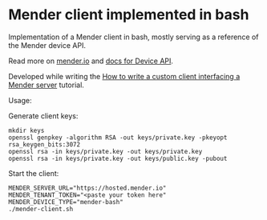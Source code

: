 # Mender client implemented in bash

Implementation of a Mender client in bash, mostly serving as a reference of the Mender device API.

Read more on [mender.io](https://mender.io) and [docs for Device API](https://docs.mender.io/2.3/apis/open-source/device-apis).

Developed while writing the [How to write a custom client interfacing a Mender server](https://hub.mender.io/t/how-to-write-a-custom-client-interfacing-a-mender-server/1353) tutorial.

Usage:

Generate client keys:

```
mkdir keys
openssl genpkey -algorithm RSA -out keys/private.key -pkeyopt rsa_keygen_bits:3072
openssl rsa -in keys/private.key -out keys/private.key
openssl rsa -in keys/private.key -out keys/public.key -pubout
```

Start the client:

```
MENDER_SERVER_URL="https://hosted.mender.io"
MENDER_TENANT_TOKEN="<paste your token here"
MENDER_DEVICE_TYPE="mender-bash"
./mender-client.sh
```
